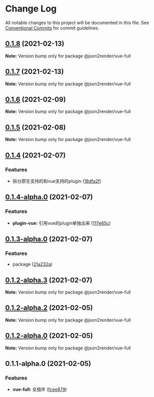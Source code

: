 # Change Log

All notable changes to this project will be documented in this file.
See [Conventional Commits](https://conventionalcommits.org) for commit guidelines.

## [0.1.8](https://github.com/fyl080801/json-to-render/compare/@json2render/vue-full@0.1.7...@json2render/vue-full@0.1.8) (2021-02-13)

**Note:** Version bump only for package @json2render/vue-full





## [0.1.7](https://github.com/fyl080801/json-to-render/compare/@json2render/vue-full@0.1.6...@json2render/vue-full@0.1.7) (2021-02-13)

**Note:** Version bump only for package @json2render/vue-full





## [0.1.6](https://github.com/fyl080801/json-to-render/compare/@json2render/vue-full@0.1.5...@json2render/vue-full@0.1.6) (2021-02-09)

**Note:** Version bump only for package @json2render/vue-full





## [0.1.5](https://github.com/fyl080801/json-to-render/compare/@json2render/vue-full@0.1.4...@json2render/vue-full@0.1.5) (2021-02-08)

**Note:** Version bump only for package @json2render/vue-full





## [0.1.4](https://github.com/fyl080801/json-to-render/compare/@json2render/vue-full@0.1.4-alpha.0...@json2render/vue-full@0.1.4) (2021-02-07)


### Features

* 拆分原生支持的和vue支持的plugin ([18dfa2f](https://github.com/fyl080801/json-to-render/commit/18dfa2f42db009d39f515910008319e582b0364c))





## [0.1.4-alpha.0](https://github.com/fyl080801/json-to-render/compare/@json2render/vue-full@0.1.3-alpha.0...@json2render/vue-full@0.1.4-alpha.0) (2021-02-07)


### Features

* **plugin-vue:** 引用vue的plugin单独出来 ([117e65c](https://github.com/fyl080801/json-to-render/commit/117e65c4f8f11e519e9268708c9632483af78c2d))





## [0.1.3-alpha.0](https://github.com/fyl080801/json-to-render/compare/@json2render/vue-full@0.1.2-alpha.3...@json2render/vue-full@0.1.3-alpha.0) (2021-02-07)


### Features

* package ([21a232a](https://github.com/fyl080801/json-to-render/commit/21a232a82766424503b2fb7aa78d0a3b5704ecfd))





## [0.1.2-alpha.3](https://github.com/fyl080801/json-to-render/compare/@json2render/vue-full@0.1.2-alpha.2...@json2render/vue-full@0.1.2-alpha.3) (2021-02-07)

**Note:** Version bump only for package @json2render/vue-full





## [0.1.2-alpha.2](https://github.com/fyl080801/json-to-render/compare/@json2render/vue-full@0.1.2-alpha.0...@json2render/vue-full@0.1.2-alpha.2) (2021-02-05)

**Note:** Version bump only for package @json2render/vue-full





## [0.1.2-alpha.0](https://github.com/fyl080801/json-to-render/compare/@json2render/vue-full@0.1.1-alpha.0...@json2render/vue-full@0.1.2-alpha.0) (2021-02-05)

**Note:** Version bump only for package @json2render/vue-full





## 0.1.1-alpha.0 (2021-02-05)


### Features

* **vue-full:** 全插件 ([fcee879](https://github.com/fyl080801/json-to-render/commit/fcee879876d95b1dee572e2442179251b195f2ad))
